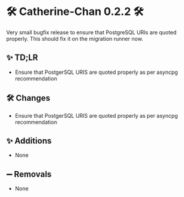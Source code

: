 # 🛠️ Catherine-Chan 0.2.2 🛠️

Very small bugfix release to ensure that PostgreSQL URIs are quoted properly. This should fix it on the migration runner now.

## ✨ TD;LR

- Ensure that PostgerSQL URIS are quoted properly as per asyncpg recommendation

## 🛠️ Changes

- Ensure that PostgerSQL URIS are quoted properly as per asyncpg recommendation

## ✨ Additions

- None

## ➖ Removals

-  None
